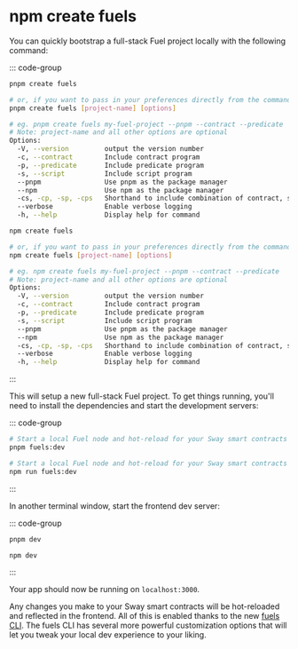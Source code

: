 # npm create fuels

You can quickly bootstrap a full-stack Fuel project locally with the following command:

::: code-group

```sh [pnpm]
pnpm create fuels

# or, if you want to pass in your preferences directly from the command line:
pnpm create fuels [project-name] [options]

# eg. pnpm create fuels my-fuel-project --pnpm --contract --predicate
# Note: project-name and all other options are optional
Options:
  -V, --version         output the version number
  -c, --contract        Include contract program
  -p, --predicate       Include predicate program
  -s, --script          Include script program
  --pnpm                Use pnpm as the package manager
  --npm                 Use npm as the package manager
  -cs, -cp, -sp, -cps   Shorthand to include combination of contract, script and predicate programs
  --verbose             Enable verbose logging
  -h, --help            Display help for command
```

```sh [npm]
npm create fuels

# or, if you want to pass in your preferences directly from the command line:
npm create fuels [project-name] [options]

# eg. npm create fuels my-fuel-project --pnpm --contract --predicate
# Note: project-name and all other options are optional
Options:
  -V, --version         output the version number
  -c, --contract        Include contract program
  -p, --predicate       Include predicate program
  -s, --script          Include script program
  --pnpm                Use pnpm as the package manager
  --npm                 Use npm as the package manager
  -cs, -cp, -sp, -cps   Shorthand to include combination of contract, script and predicate programs
  --verbose             Enable verbose logging
  -h, --help            Display help for command
```

:::

This will setup a new full-stack Fuel project. To get things running, you'll need to install the dependencies and start the development servers:

::: code-group

```sh [pnpm]
# Start a local Fuel node and hot-reload for your Sway smart contracts
pnpm fuels:dev
```

```sh [npm]
# Start a local Fuel node and hot-reload for your Sway smart contracts
npm run fuels:dev
```

:::

In another terminal window, start the frontend dev server:

::: code-group

```sh [pnpm]
pnpm dev
```

```sh [npm]
npm dev
```

:::

Your app should now be running on `localhost:3000`.

Any changes you make to your Sway smart contracts will be hot-reloaded and reflected in the frontend. All of this is enabled thanks to the new [fuels CLI](../fuels/index.md). The fuels CLI has several more powerful customization options that will let you tweak your local dev experience to your liking.
